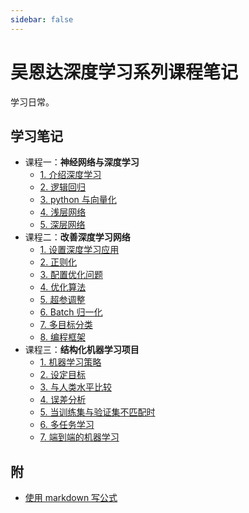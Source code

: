 ```yaml
---
sidebar: false
---
```

# 吴恩达深度学习系列课程笔记

学习日常。

## 学习笔记

- 课程一：**神经网络与深度学习**
  - [1. 介绍深度学习](./1-neural-networks-and-deep-learning/1-introduction-to-deeplearning.md)
  - [2. 逻辑回归](./1-neural-networks-and-deep-learning/2-logistic-regression-as-a-neural-network.md)
  - [3. python 与向量化](./1-neural-networks-and-deep-learning/3-python-and-vectorization.md)
  - [4. 浅层网络](./1-neural-networks-and-deep-learning/4-shallow-neural-network.md)
  - [5. 深层网络](./1-neural-networks-and-deep-learning/5-deep-neural-network.md)
- 课程二：**改善深度学习网络**
  - [1. 设置深度学习应用](./2-improving-deep-neural-networks/1-setting-up-your-machine-learning-application.md)
  - [2. 正则化](./2-improving-deep-neural-networks/2-regularizing-your-neural-network.md)
  - [3. 配置优化问题](./2-improving-deep-neural-networks/3-setting-up-your-optimization-problem.md)
  - [4. 优化算法](./2-improving-deep-neural-networks/4-optimization-algorithms.md)
  - [5. 超参调整](./2-improving-deep-neural-networks/5-hyperparameter-tuning.md)
  - [6. Batch 归一化](./2-improving-deep-neural-networks/6-batch-normalization.md)
  - [7. 多目标分类](./2-improving-deep-neural-networks/7-multiclass-classification.md)
  - [8. 编程框架](./2-improving-deep-neural-networks/8-programming-frameworks.md)
- 课程三：**结构化机器学习项目**
  - [1. 机器学习策略](./3-structring-machine-learning-projects/1-ML-strategy.md)
  - [2. 设定目标](./3-structring-machine-learning-projects/2-setting-up-your-goal.md)
  - [3. 与人类水平比较](./3-structring-machine-learning-projects/3-comparing-to-human-level-performance.md)
  - [4. 误差分析](./3-structring-machine-learning-projects/4-error-analysis.md)
  - [5. 当训练集与验证集不匹配时](./3-structring-machine-learning-projects/5-mismatched-training-and-dev-test-set.md)
  - [6. 多任务学习](./3-structring-machine-learning-projects/6-learning-from-multiple-tasks.md)
  - [7. 端到端的机器学习](./3-structring-machine-learning-projects/7-end-to-end-deep-learning.md)

## 附

- [使用 markdown 写公式](./markdown写公式.md)

